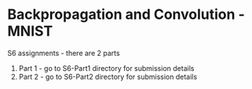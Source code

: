 # Backpropagation and Convolution - MNIST
S6 assignments - there are 2 parts
1. Part 1 - go to S6-Part1 directory for submission details
2. Part 2 - go to S6-Part2 directory for submission details
